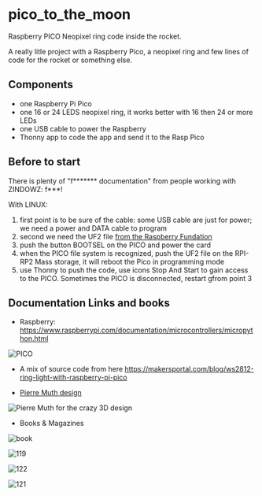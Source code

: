 # pico_to_the_moon
Raspberry PICO Neopixel ring code inside the rocket.

A really litle project with a Raspberry Pico, a neopixel ring and few lines of code for the rocket or something else.

## Components
* one Raspberry Pi Pico
* one 16 or 24 LEDS neopixel ring, it works better with 16 then 24 or more LEDs
* one USB cable to power the Raspberry
* Thonny app to code the app and send it to the Rasp Pico

## Before to start
There is plenty of "f******* documentation" from people working with ZINDOWZ: f***!

With LINUX:
1. first point is to be sure of the cable: some USB cable are just for power; we need a power and DATA cable to program
2. second we need the UF2 file [from the Raspberry Fundation](https://www.raspberrypi.com/documentation/microcontrollers/micropython.html)
3. push the button BOOTSEL on the PICO and power the card
4. when the PICO file system is recognized, push the UF2 file on the RPI-RP2 Mass storage, it will reboot the Pico in programming mode
5. use Thonny to push the code, use icons Stop And Start to gain access to the PICO. Sometimes the PICO is disconnected, restart gfrom point 3

## Documentation Links and books
* Raspberry:
https://www.raspberrypi.com/documentation/microcontrollers/micropython.html

![PICO](https://www.raspberrypi.com/documentation/microcontrollers/images/MicroPython-640x360-v2.gif)

* A mix of source code from here
https://makersportal.com/blog/ws2812-ring-light-with-raspberry-pi-pico

* [Pierre Muth design](https://pierremuth.wordpress.com/2018/09/08/destination-moon/)

![Pierre Muth for the crazy 3D design](https://pierremuth.files.wordpress.com/2018/09/assembly.gif?w=625)

* Books & Magazines

![book](https://magpi.raspberrypi.com/storage/representations/redirect/eyJfcmFpbHMiOnsibWVzc2FnZSI6IkJBaHBBckFjIiwiZXhwIjpudWxsLCJwdXIiOiJibG9iX2lkIn19--f9c801f640680afdfbb1dd99a847f5e4650f3aaf/eyJfcmFpbHMiOnsibWVzc2FnZSI6IkJBaDdCem9MWm05eWJXRjBTU0lJYW5CbkJqb0dSVlE2RW5KbGMybDZaVjkwYjE5bWFYUmJCMmtCeURBPSIsImV4cCI6bnVsbCwicHVyIjoidmFyaWF0aW9uIn19--e422219c46ed7fd137fa095840c5061b4fc9e5f4/MicroPythonPico_Cover.jpg)

![119](https://magpi.raspberrypi.com/storage/representations/redirect/eyJfcmFpbHMiOnsibWVzc2FnZSI6IkJBaHBBdW9hIiwiZXhwIjpudWxsLCJwdXIiOiJibG9iX2lkIn19--91c5d48613097e7c7bf11dc7ee45a67824142b53/eyJfcmFpbHMiOnsibWVzc2FnZSI6IkJBaDdCem9MWm05eWJXRjBTU0lJYW5CbkJqb0dSVlE2RW5KbGMybDZaVjkwYjE5bWFYUmJCMmtCeURBPSIsImV4cCI6bnVsbCwicHVyIjoidmFyaWF0aW9uIn19--e422219c46ed7fd137fa095840c5061b4fc9e5f4/001_MagPi119_COVER_nospine.jpg)

![122](https://magpi.raspberrypi.com/storage/representations/redirect/eyJfcmFpbHMiOnsibWVzc2FnZSI6IkJBaHBBazBkIiwiZXhwIjpudWxsLCJwdXIiOiJibG9iX2lkIn19--6f88127109798ee592919ae47e71a60d96176390/eyJfcmFpbHMiOnsibWVzc2FnZSI6IkJBaDdCem9MWm05eWJXRjBTU0lJYW5CbkJqb0dSVlE2RW5KbGMybDZaVjkwYjE5bWFYUmJCMmtCeURBPSIsImV4cCI6bnVsbCwicHVyIjoidmFyaWF0aW9uIn19--e422219c46ed7fd137fa095840c5061b4fc9e5f4/001_MagPi122_COVER_v5_nospine.jpg)


![121](https://magpi.raspberrypi.com/storage/representations/redirect/eyJfcmFpbHMiOnsibWVzc2FnZSI6IkJBaHBBc1FiIiwiZXhwIjpudWxsLCJwdXIiOiJibG9iX2lkIn19--cf65d8c13983a3cb35d2e1b90cda9f5721e55fe5/eyJfcmFpbHMiOnsibWVzc2FnZSI6IkJBaDdCem9MWm05eWJXRjBTU0lJYW5CbkJqb0dSVlE2RW5KbGMybDZaVjkwYjE5bWFYUmJCMmtCeURBPSIsImV4cCI6bnVsbCwicHVyIjoidmFyaWF0aW9uIn19--e422219c46ed7fd137fa095840c5061b4fc9e5f4/001_MagPi121_COVER_v4_nospine.jpg)

